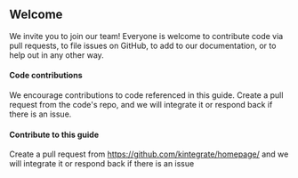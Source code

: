 Welcome
-------

We invite you to join our team! Everyone is welcome to contribute code
via pull requests, to file issues on GitHub, to add to our
documentation, or to help out in any other way.

#### Code contributions
We encourage contributions to code referenced in this guide. Create a pull request from the code's repo, and we will integrate it or respond back if there is an issue.


#### Contribute to this guide
Create a pull request from https://github.com/kintegrate/homepage/ and we will integrate it or respond back if there is an issue